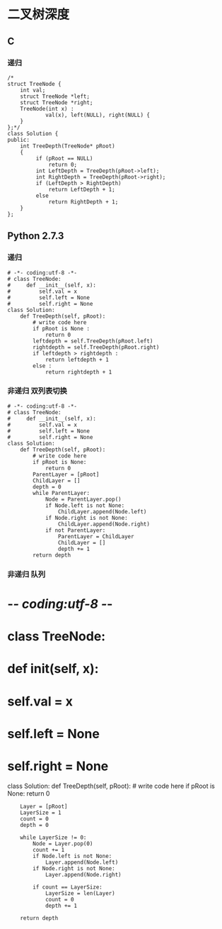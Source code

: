 # 二叉树深度

## C

### 递归

```
/*
struct TreeNode {
    int val;
    struct TreeNode *left;
    struct TreeNode *right;
    TreeNode(int x) :
            val(x), left(NULL), right(NULL) {
    }
};*/
class Solution {
public:
    int TreeDepth(TreeNode* pRoot)
    {
         if (pRoot == NULL)
             return 0;
         int LeftDepth = TreeDepth(pRoot->left);
         int RightDepth = TreeDepth(pRoot->right);
         if (LeftDepth > RightDepth)
             return LeftDepth + 1;
         else
             return RightDepth + 1;
    }
};
```

## Python 2.7.3

### 递归

```
# -*- coding:utf-8 -*-
# class TreeNode:
#     def __init__(self, x):
#         self.val = x
#         self.left = None
#         self.right = None
class Solution:
    def TreeDepth(self, pRoot):
        # write code here
        if pRoot is None :
            return 0
        leftdepth = self.TreeDepth(pRoot.left)
        rightdepth = self.TreeDepth(pRoot.right)
        if leftdepth > rightdepth :
            return leftdepth + 1
        else :
            return rightdepth + 1
```

### 非递归 双列表切换

```
# -*- coding:utf-8 -*-
# class TreeNode:
#     def __init__(self, x):
#         self.val = x
#         self.left = None
#         self.right = None
class Solution:
    def TreeDepth(self, pRoot):
        # write code here
        if pRoot is None:
            return 0
        ParentLayer = [pRoot]
        ChildLayer = []
        depth = 0
        while ParentLayer:
            Node = ParentLayer.pop()
            if Node.left is not None:
                ChildLayer.append(Node.left)
            if Node.right is not None:
                ChildLayer.append(Node.right)
            if not ParentLayer:
                ParentLayer = ChildLayer
                ChildLayer = []
                depth += 1
        return depth
```

### 非递归 队列
# -*- coding:utf-8 -*-
# class TreeNode:
#     def __init__(self, x):
#         self.val = x
#         self.left = None
#         self.right = None
class Solution:
    def TreeDepth(self, pRoot):
        # write code here
        if pRoot is None:
            return 0
        
        Layer = [pRoot]
        LayerSize = 1
        count = 0
        depth = 0
        
        while LayerSize != 0:
            Node = Layer.pop(0)
            count += 1
            if Node.left is not None:
                Layer.append(Node.left)
            if Node.right is not None:
                Layer.append(Node.right)
            
            if count == LayerSize:
                LayerSize = len(Layer)
                count = 0
                depth += 1
        
        return depth